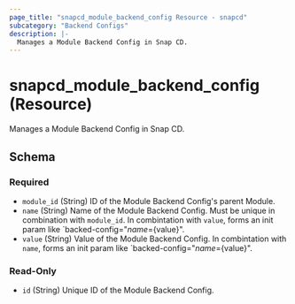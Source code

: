 ```yaml
---
page_title: "snapcd_module_backend_config Resource - snapcd"
subcategory: "Backend Configs"
description: |-
  Manages a Module Backend Config in Snap CD.
---
```


# snapcd_module_backend_config (Resource)

Manages a Module Backend Config in Snap CD.




<!-- schema generated by tfplugindocs -->
## Schema

### Required

- `module_id` (String) ID of the Module Backend Config's parent Module.
- `name` (String) Name of the Module Backend Config. Must be unique in combination with `module_id`. In combintation with `value`, forms an init param like `backed-config="${name}=${value}".
- `value` (String) Value of the Module Backend Config. In combintation with `name`, forms an init param like `backed-config="${name}=${value}".

### Read-Only

- `id` (String) Unique ID of the Module Backend Config.
